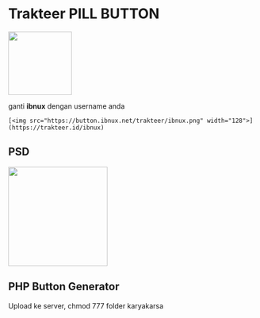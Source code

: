 # Trakteer PILL BUTTON


[<img src="https://button.ibnux.net/trakteer/ibnux.png" width="128">](https://trakteer.id/ibnux)

ganti **ibnux** dengan username anda


```
[<img src="https://button.ibnux.net/trakteer/ibnux.png" width="128">](https://trakteer.id/ibnux)
```


## PSD
[<img src="https://ibnux.github.io/Trakteer-button/trakteer_button.png" width="200">](https://ibnux.github.io/Trakteer-button/trakteer_button.psd)



## PHP Button Generator
Upload ke server, chmod 777 folder karyakarsa
